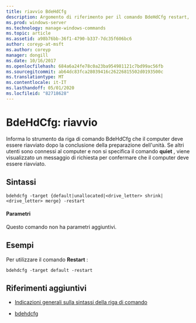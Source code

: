 ```yaml
---
title: riavvio BdeHdCfg
description: Argomento di riferimento per il comando BdeHdCfg restart, che indica a BdeHdCfg che il computer deve essere riavviato dopo la conclusione della preparazione dell'unità.
ms.prod: windows-server
ms.technology: manage-windows-commands
ms.topic: article
ms.assetid: a98b76bb-36f1-4790-b337-7dc35f606bc6
author: coreyp-at-msft
ms.author: coreyp
manager: dongill
ms.date: 10/16/2017
ms.openlocfilehash: 684a6a24fe78c0a23ba954981121c7bd99ac56fb
ms.sourcegitcommit: ab64dc83fca28039416c26226815502d0193500c
ms.translationtype: MT
ms.contentlocale: it-IT
ms.lasthandoff: 05/01/2020
ms.locfileid: "82718628"
---
```

# <a name="bdehdcfg-restart"></a>BdeHdCfg: riavvio

Informa lo strumento da riga di comando BdeHdCfg che il computer deve essere riavviato dopo la conclusione della preparazione dell'unità. Se altri utenti sono connessi al computer e non si specifica il comando **quiet** , viene visualizzato un messaggio di richiesta per confermare che il computer deve essere riavviato.

## <a name="syntax"></a>Sintassi

```
bdehdcfg -target {default|unallocated|<drive_letter> shrink|<drive_letter> merge} -restart
```

#### <a name="parameters"></a>Parametri

Questo comando non ha parametri aggiuntivi.

## <a name="examples"></a>Esempi

Per utilizzare il comando **Restart** :

```
bdehdcfg -target default -restart
```

## <a name="additional-references"></a>Riferimenti aggiuntivi

- [Indicazioni generali sulla sintassi della riga di comando](command-line-syntax-key.md)

- [bdehdcfg](bdehdcfg.md)

